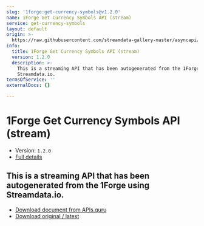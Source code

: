 ```yaml
---
slug: '1forge:get-currency-symbols@v1.2.0'
name: 1Forge Get Currency Symbols API (stream)
service: get-currency-symbols
layout: default
origin: >-
  https://raw.githubusercontent.com/streamdata-gallery-master/asyncapi/master/_listings/1forge/1forge-get-currency-symbols-api-stream-async.md
info:
  title: 1Forge Get Currency Symbols API (stream)
  version: 1.2.0
  description: >-
    This is a streaming API that has been autogenerated from the 1Forge using
    Streamdata.io.
termsOfService: ''
externalDocs: {}

---
```

# 1Forge Get Currency Symbols API (stream)

* Version: `1.2.0`
* [Full details](../html/1forge:get-currency-symbols@v1.2.0.html)



## This is a streaming API that has been autogenerated from the 1Forge using Streamdata.io.



* [Download document from APIs.guru](https://raw.githubusercontent.com/APIs-guru/asyncapi-directory/master/docs/APIs/1forge%3Aget-currency-symbols%40v1.2.0.yaml)
* [Download original / latest](https://raw.githubusercontent.com/streamdata-gallery-master/asyncapi/master/_listings/1forge/1forge-get-currency-symbols-api-stream-async.md)

<script type="application/ld+json">
{
  "@context": "http://schema.org/",
  "@type": "WebAPI",
  "description": "This is a streaming API that has been autogenerated from the 1Forge using Streamdata.io.",
  "documentation": "",

  "name": "1Forge Get Currency Symbols API (stream)"
}
</script>
